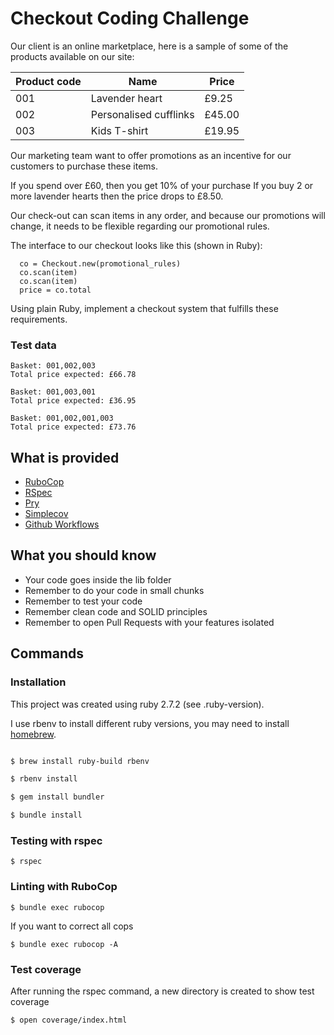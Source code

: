 # Checkout Coding Challenge



Our client is an online marketplace, here is a sample of some of the products available on our site:


| Product code  | Name                   | Price      |
|---------------|------------------------|------------|
| 001           | Lavender heart         | £9.25      |
| 002           | Personalised cufflinks | £45.00     |
| 003           | Kids T-shirt           | £19.95     |


Our marketing team want to offer promotions as an incentive for our customers to purchase these items.

If you spend over £60, then you get 10% of your purchase
If you buy 2 or more lavender hearts then the price drops to £8.50.

Our check-out can scan items in any order, and because our promotions will change, it needs to be flexible regarding our promotional rules.

The interface to our checkout looks like this (shown in Ruby):

```
  co = Checkout.new(promotional_rules)
  co.scan(item)
  co.scan(item)
  price = co.total
```

Using plain Ruby, implement a checkout system that fulfills these requirements.


### Test data

```
Basket: 001,002,003
Total price expected: £66.78

Basket: 001,003,001
Total price expected: £36.95

Basket: 001,002,001,003
Total price expected: £73.76
```


## What is provided

- [RuboCop](https://docs.rubocop.org/rubocop/index.html)
- [RSpec](https://relishapp.com/rspec)
- [Pry](https://github.com/pry/pry)
- [Simplecov](https://github.com/simplecov-ruby/simplecov)
- [Github Workflows](https://docs.github.com/en/actions/using-workflows)

## What you should know

- Your code goes inside the lib folder
- Remember to do your code in small chunks
- Remember to test your code
- Remember clean code and SOLID principles
- Remember to open Pull Requests with your features isolated

## Commands

### Installation

This project was created using ruby 2.7.2 (see .ruby-version).

I use rbenv to install different ruby versions, you may need to install [homebrew](https://brew.sh).

```bash

$ brew install ruby-build rbenv

$ rbenv install

$ gem install bundler

$ bundle install
```

### Testing with rspec

```
$ rspec
```

### Linting with RuboCop

```
$ bundle exec rubocop
```

If you want to correct all cops

```
$ bundle exec rubocop -A
```

### Test coverage

After running the rspec command, a new directory is created to show test coverage

```
$ open coverage/index.html
```
